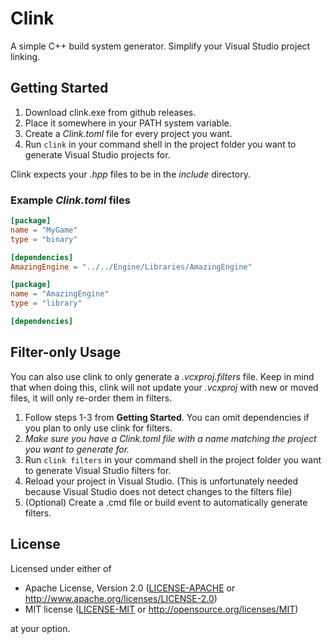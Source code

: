 # Clink
A simple C++ build system generator. Simplify your Visual Studio project linking.

## Getting Started
1. Download clink.exe from github releases.
2. Place it somewhere in your PATH system variable.
3. Create a *Clink.toml* file for every project you want.
4. Run `clink` in your command shell in the project folder you want to generate
    Visual Studio projects for.

Clink expects your *.hpp* files to be in the *include* directory.

### Example *Clink.toml* files
```toml
[package]
name = "MyGame"
type = "binary"

[dependencies]
AmazingEngine = "../../Engine/Libraries/AmazingEngine"
```

```toml
[package]
name = "AmazingEngine"
type = "library"

[dependencies]
```

## Filter-only Usage
You can also use clink to only generate a *.vcxproj.filters* file. Keep in mind
that when doing this, clink will not update your *.vcxproj* with new or moved
files, it will only re-order them in filters.

1. Follow steps 1-3 from **Getting Started**. You can omit dependencies if you
    plan to only use clink for filters.
2. *Make sure you have a Clink.toml file with a name matching the project you
    want to generate for.*
3. Run `clink filters` in your command shell in the project folder you want to
    generate Visual Studio filters for.
4. Reload your project in Visual Studio. (This is unfortunately needed because
    Visual Studio does not detect changes to the filters file)
5. (Optional) Create a .cmd file or build event to automatically generate
    filters.

## License
Licensed under either of
 * Apache License, Version 2.0 ([LICENSE-APACHE](LICENSE-APACHE) or http://www.apache.org/licenses/LICENSE-2.0)
 * MIT license ([LICENSE-MIT](LICENSE-MIT) or http://opensource.org/licenses/MIT)

at your option.

